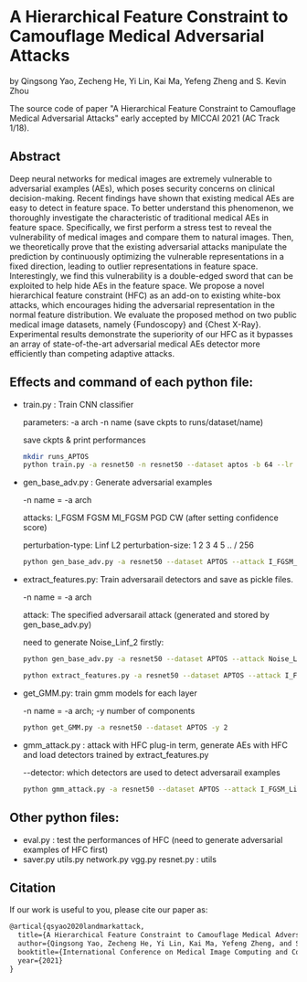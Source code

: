 # A Hierarchical Feature Constraint to Camouflage Medical Adversarial Attacks

by Qingsong Yao, Zecheng He, Yi Lin, Kai Ma, Yefeng Zheng and S. Kevin Zhou

The source code of paper "A Hierarchical Feature Constraint to Camouflage Medical Adversarial Attacks" early accepted by MICCAI 2021 (AC Track 1/18).

## Abstract

Deep neural networks for medical images are extremely vulnerable to adversarial examples (AEs), which poses security concerns on clinical decision-making. Recent findings have shown that existing medical AEs are easy to detect in feature space. To better understand this phenomenon, we thoroughly investigate the characteristic of traditional medical AEs in feature space. Specifically, we first perform a stress test to reveal the vulnerability of medical images and compare them to natural images. Then, we theoretically prove that the existing adversarial attacks manipulate the prediction by continuously optimizing the vulnerable representations in a fixed direction, leading to outlier representations in feature space. Interestingly, we find this vulnerability is a double-edged sword that can be exploited to help hide AEs in the feature space. We propose a novel hierarchical feature constraint (HFC) as an add-on to existing white-box attacks, which encourages hiding the adversarial representation in the normal feature distribution. We evaluate the proposed method on two public medical image datasets, namely {Fundoscopy} and {Chest X-Ray}. Experimental results demonstrate the superiority of our HFC as it bypasses an array of state-of-the-art adversarial medical AEs detector more efficiently than competing adaptive attacks.

## Effects and command of each python file:

- train.py : Train CNN classifier 

  parameters: -a arch -n name (save ckpts to runs/dataset/name)

  save ckpts & print performances

  ```bash
  mkdir runs_APTOS
  python train.py -a resnet50 -n resnet50 --dataset aptos -b 64 --lr 0.0003
  ```

- gen_base_adv.py : Generate adversarial examples 

  -n name = -a arch

  attacks: I_FGSM FGSM MI_FGSM PGD CW (after setting confidence score)

  perturbation-type: Linf L2  perturbation-size: 1 2 3 4 5 .. / 256

  ```bash
  python gen_base_adv.py -a resnet50 --dataset APTOS --attack I_FGSM_Linf_1
  ```

- extract_features.py: Train adversarail detectors and save as pickle files.

  -n name = -a arch

  attack: The specified adversarail attack (generated and stored by gen_base_adv.py)

  need to generate Noise_Linf_2 firstly:
  ```bash
  python gen_base_adv.py -a resnet50 --dataset APTOS --attack Noise_Linf_2
  ```

  ```bash
  python extract_features.py -a resnet50 --dataset APTOS --attack I_FGSM_Linf_1
  ```

- get_GMM.py: train gmm models for each layer

  -n name = -a arch; -y number of components

  ```bash
  python get_GMM.py -a resnet50 --dataset APTOS -y 2
  ```

- gmm_attack.py : attack with HFC plug-in term, generate AEs with HFC and load detectors trained by extract_features.py

  --detector: which detectors are used to detect adversarail examples

  ```bash
  python gmm_attack.py -a resnet50 --dataset APTOS --attack I_FGSM_Linf_1 --detector I_FGSM_Linf_1
  ```

## Other python files:

- eval.py : test the performances of HFC (need to generate adversarial examples of HFC first)
- saver.py utils.py network.py vgg.py resnet.py : utils

## Citation
If our work is useful to you, please cite our paper as:

```latex
@artical{qsyao2020landmarkattack,
  title={A Hierarchical Feature Constraint to Camouflage Medical Adversarial Attacks},
  author={Qingsong Yao, Zecheng He, Yi Lin, Kai Ma, Yefeng Zheng, and S. Kevin Zhou},
  booktitle={International Conference on Medical Image Computing and Computer-Assisted Intervention},
  year={2021}
}
```
